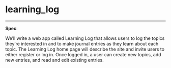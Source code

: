 # learning_log
---

**Spec**:

We’ll write a web app called Learning Log that allows users to
log the topics they’re interested in and to make journal entries as	
they learn about each topic. The Learning Log home page will
describe the site and invite users to either register or log in. Once
logged in, a user can create new topics, add new entries, and read
and edit existing entries.
